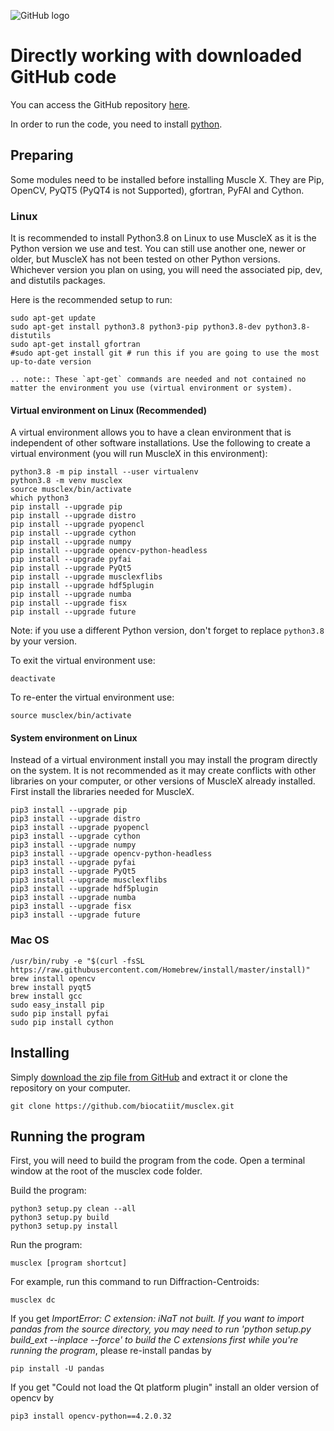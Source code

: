 ![GitHub logo](https://github.githubassets.com/images/modules/logos_page/GitHub-Mark.png)

# Directly working with downloaded GitHub code

You can access the GitHub repository [here](https://github.com/biocatiit/musclex).

In order to run the code, you need to install [python](https://www.python.org/).

## Preparing

Some modules need to be installed before installing Muscle X. They are Pip, OpenCV, PyQT5 (PyQT4 is not Supported), gfortran, PyFAI and Cython.

### Linux

It is recommended to install Python3.8 on Linux to use MuscleX as it is the Python version we use and test. You can still use another one, newer or older, but MuscleX has not been tested on other Python versions. Whichever version you plan on using, you will need the associated pip, dev, and distutils packages. 

Here is the recommended setup to run:
```
sudo apt-get update
sudo apt-get install python3.8 python3-pip python3.8-dev python3.8-distutils 
sudo apt-get install gfortran
#sudo apt-get install git # run this if you are going to use the most up-to-date version
```
```eval_rst
.. note:: These `apt-get` commands are needed and not contained no matter the environment you use (virtual environment or system).
```

#### Virtual environment on Linux (Recommended)

A virtual environment allows you to have a clean environment that is independent of other software installations. Use the following to create a virtual environment (you will run MuscleX in this environment):

```
python3.8 -m pip install --user virtualenv
python3.8 -m venv musclex
source musclex/bin/activate
which python3
pip install --upgrade pip
pip install --upgrade distro
pip install --upgrade pyopencl
pip install --upgrade cython
pip install --upgrade numpy
pip install --upgrade opencv-python-headless
pip install --upgrade pyfai
pip install --upgrade PyQt5
pip install --upgrade musclexflibs
pip install --upgrade hdf5plugin
pip install --upgrade numba
pip install --upgrade fisx
pip install --upgrade future
```
Note: if you use a different Python version, don't forget to replace `python3.8` by your version.

To exit the virtual environment use:
```
deactivate
```
To re-enter the virtual environment use:
```
source musclex/bin/activate
```

#### System environment on Linux

Instead of a virtual environment install you may install the program directly on the system. It is not recommended as it may create conflicts with other libraries on your computer, or other versions of MuscleX already installed.
First install the libraries needed for MuscleX. 
```
pip3 install --upgrade pip
pip3 install --upgrade distro
pip3 install --upgrade pyopencl
pip3 install --upgrade cython
pip3 install --upgrade numpy
pip3 install --upgrade opencv-python-headless
pip3 install --upgrade pyfai
pip3 install --upgrade PyQt5
pip3 install --upgrade musclexflibs
pip3 install --upgrade hdf5plugin
pip3 install --upgrade numba
pip3 install --upgrade fisx
pip3 install --upgrade future
```

### Mac OS
```
/usr/bin/ruby -e "$(curl -fsSL https://raw.githubusercontent.com/Homebrew/install/master/install)"
brew install opencv
brew install pyqt5
brew install gcc
sudo easy_install pip
sudo pip install pyfai
sudo pip install cython
```

## Installing

Simply [download the zip file from GitHub](https://github.com/biocatiit/musclex) and extract it or clone the repository on your computer.
```
git clone https://github.com/biocatiit/musclex.git
```

## Running the program

First, you will need to build the program from the code. Open a terminal window at the root of the musclex code folder.

Build the program:
```
python3 setup.py clean --all
python3 setup.py build
python3 setup.py install
```
Run the program:
```
musclex [program shortcut]
```
For example, run this command to run Diffraction-Centroids:
```
musclex dc
```
If you get _ImportError: C extension: iNaT not built. If you want to import pandas from the source directory, you may need to run 'python setup.py build_ext --inplace --force' to build the C extensions first while you're running the program_, please re-install pandas by
```
pip install -U pandas
```
If you get "Could not load the Qt platform plugin" install an older version of opencv by
```
pip3 install opencv-python==4.2.0.32
```

